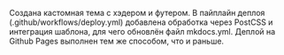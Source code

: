 Создана кастомная тема с хэдером и футером. В пайплайн деплоя (.github/workflows/deploy.yml) добавлена обработка через PostCSS и интеграция шаблона, для чего обновлён файл mkdocs.yml. Деплой на Github Pages выполнен тем же способом, что и раньше.